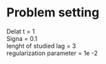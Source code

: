 # Problem setting
Delat t = 1\
Signa = 0.1\
lenght of studied lag  = 3\
regularization parameter = 1e -2
